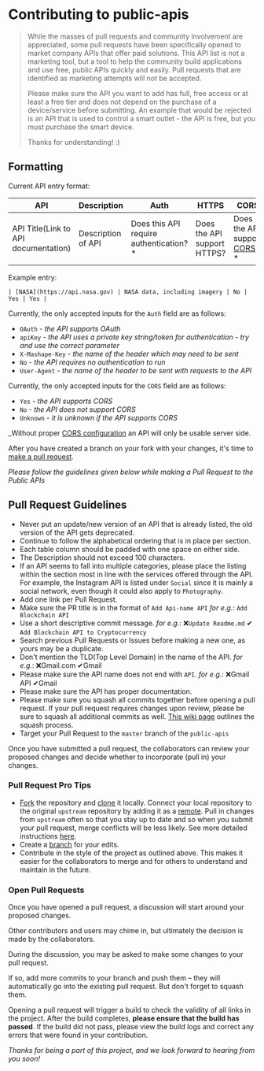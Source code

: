 # Contributing to public-apis

> While the masses of pull requests and community involvement are appreciated, some pull requests have been specifically
opened to market company APIs that offer paid solutions. This API list is not a marketing tool, but a tool to help the
community build applications and use free, public APIs quickly and easily. Pull requests that are identified as marketing attempts will not be accepted.
>
> Please make sure the API you want to add has full, free access or at least a free tier and does not depend on the purchase of a device/service before submitting.  An example that would be rejected is an API that is used to control a smart outlet - the API is free, but you must purchase the smart device.
>
> Thanks for understanding! :)

## Formatting

Current API entry format:

| API | Description | Auth | HTTPS | CORS |
| --- | --- | --- | --- | --- |
| API Title(Link to API documentation) | Description of API | Does this API require authentication? * | Does the API support HTTPS? | Does the API support [CORS](https://developer.mozilla.org/en-US/docs/Web/HTTP/CORS)? * |

Example entry:

```
| [NASA](https://api.nasa.gov) | NASA data, including imagery | No | Yes | Yes |
```

Currently, the only accepted inputs for the `Auth` field are as follows:

* `OAuth` - _the API supports OAuth_
* `apiKey` - _the API uses a private key string/token for authentication - try and use the correct parameter_
* `X-Mashape-Key` - _the name of the header which may need to be sent_
* `No` - _the API requires no authentication to run_
* `User-Agent` - _the name of the header to be sent with requests to the API_

Currently, the only accepted inputs for the `CORS` field are as follows:

* `Yes` - _the API supports CORS_
* `No` - _the API does not support CORS_
* `Unknown` - _it is unknown if the API supports CORS_

_Without proper [CORS configuration](https://developer.mozilla.org/en-US/docs/Web/HTTP/CORS) an API will only be usable server side.

After you have created a branch on your fork with your changes, it's time to [make a pull request][pr-link]. 

*Please follow the guidelines given below while making a Pull Request to the Public APIs*

## Pull Request Guidelines

* Never put an update/new version of an API that is already listed, the old version of the API gets deprecated.
* Continue to follow the alphabetical ordering that is in place per section.
* Each table column should be padded with one space on either side.
* The Description should not exceed 100 characters.
* If an API seems to fall into multiple categories, please place the listing within the section most in line with the services offered through the API. For example, the Instagram API is listed under `Social` since it is mainly a social network, even though it could also apply to `Photography`.
* Add one link per Pull Request.
* Make sure the PR title is in the format of `Add Api-name API` *for e.g.*: `Add Blockchain API`
* Use a short descriptive commit message. *for e.g.*: ❌`Update Readme.md`  ✔ `Add Blockchain API to Cryptocurrency`
* Search previous Pull Requests or Issues before making a new one, as yours may be a duplicate.
* Don't mention the TLD(Top Level Domain) in the name of the API. *for e.g.*: ❌Gmail.com ✔Gmail
* Please make sure the API name does not end with `API`. *for e.g.*: ❌Gmail API ✔Gmail 
* Please make sure the API has proper documentation.
* Please make sure you squash all commits together before opening a pull request. If your pull request requires changes upon review, please be sure to squash all additional commits as well. [This wiki page][squash-link] outlines the squash process.
* Target your Pull Request to the `master` branch of the `public-apis`

Once you have submitted a pull request, the collaborators can review your proposed changes and decide whether to incorporate (pull in) your changes.

### Pull Request Pro Tips

* [Fork][fork-link] the repository and [clone][clone-link] it locally.
Connect your local repository to the original `upstream` repository by adding it as a [remote][remote-link].
Pull in changes from `upstream` often so that you stay up to date and so when you submit your pull request,
merge conflicts will be less likely. See more detailed instructions [here][syncing-link].
* Create a [branch][branch-link] for your edits.
* Contribute in the style of the project as outlined above. This makes it easier for the collaborators to merge
and for others to understand and maintain in the future.

### Open Pull Requests

Once you have opened a pull request, a discussion will start around your proposed changes.

Other contributors and users may chime in, but ultimately the decision is made by the collaborators.

During the discussion, you may be asked to make some changes to your pull request.

If so, add more commits to your branch and push them – they will automatically go into the existing pull request. But don't forget to squash them.

Opening a pull request will trigger a build to check the validity of all links in the project. After the build completes, **please ensure that the build has passed**. If the build did not pass, please view the build logs and correct any errors that were found in your contribution. 

*Thanks for being a part of this project, and we look forward to hearing from you soon!*

[branch-link]: <http://guides.github.com/introduction/flow/>
[clone-link]: <https://help.github.com/articles/cloning-a-repository/>
[fork-link]: <http://guides.github.com/activities/forking/>
[oauth-link]: <https://en.wikipedia.org/wiki/OAuth>
[pr-link]: <https://help.github.com/articles/creating-a-pull-request/>
[remote-link]: <https://help.github.com/articles/configuring-a-remote-for-a-fork/>
[syncing-link]: <https://help.github.com/articles/syncing-a-fork>
[squash-link]: <https://github.com/todotxt/todo.txt-android/wiki/Squash-All-Commits-Related-to-a-Single-Issue-into-a-Single-Commit>

